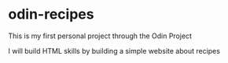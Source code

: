 # odin-recipes
This is my first personal project through the Odin Project

I will build HTML skills by building a simple website about recipes
